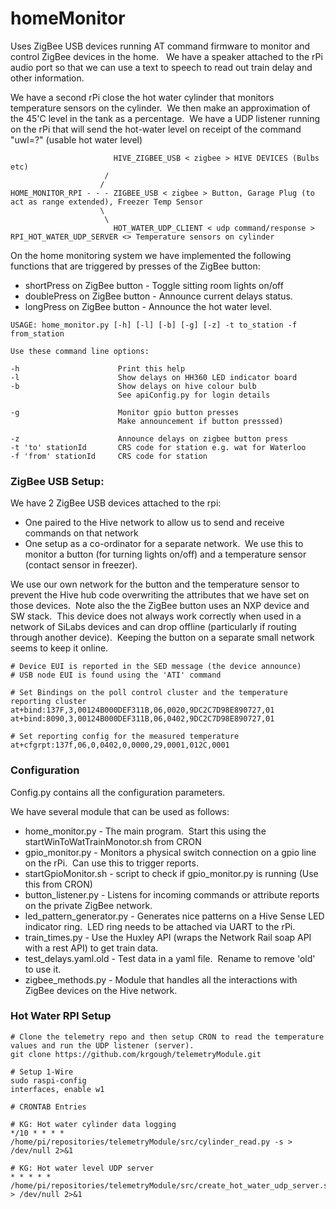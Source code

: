 # homeMonitor

Uses ZigBee USB devices running AT command firmware to monitor and control ZigBee devices in the home.   We have a speaker attached to the rPi audio port so that we can use a text to speech to read out train delay and other information.

We have a second rPi close the hot water cylinder that monitors temperature sensors on the cylinder.  We then make an approximation of the 45'C level in the tank as a percentage.  We have a UDP listener running on the rPi that will send the hot-water level on receipt of the command "uwl=?" (usable hot water level)

```
                       HIVE_ZIGBEE_USB < zigbee > HIVE DEVICES (Bulbs etc)
                     /
                    /
HOME_MONITOR_RPI - - - ZIGBEE_USB < zigbee > Button, Garage Plug (to act as range extended), Freezer Temp Sensor
                    \
                     \
                       HOT_WATER_UDP_CLIENT < udp command/response > RPI_HOT_WATER_UDP_SERVER <> Temperature sensors on cylinder
```

On the home monitoring system we have implemented the following functions that are triggered by presses of the ZigBee button:

*   shortPress on ZigBee button - Toggle sitting room lights on/off
*   doublePress on ZigBee button - Announce current delays status.
*   longPress on ZigBee button - Announce the hot water level.

```
USAGE: home_monitor.py [-h] [-l] [-b] [-g] [-z] -t to_station -f from_station

Use these command line options:

-h                      Print this help
-l                      Show delays on HH360 LED indicator board
-b                      Show delays on hive colour bulb
                        See apiConfig.py for login details

-g                      Monitor gpio button presses
                        Make announcement if button presssed)

-z                      Announce delays on zigbee button press
-t 'to' stationId       CRS code for station e.g. wat for Waterloo
-f 'from' stationId     CRS code for station
```

### ZigBee USB Setup:

We have 2 ZigBee USB devices attached to the rpi:

*   One paired to the Hive network to allow us to send and receive commands on that network
*   One setup as a co-ordinator for a separate network.  We use this to monitor a button (for turning lights on/off) and a temperature sensor (contact sensor in freezer).

We use our own network for the button and the temperature sensor to prevent the Hive hub code overwriting the attributes that we have set on those devices.  Note also the the ZigBee button uses an NXP device and SW stack.  This device does not always work correctly when used in a network of SiLabs devices and can drop offline (particularly if routing through another device).  Keeping the button on a separate small network seems to keep it online.

```
# Device EUI is reported in the SED message (the device announce)
# USB node EUI is found using the 'ATI' command

# Set Bindings on the poll control cluster and the temperature reporting cluster
at+bind:137F,3,00124B000DEF311B,06,0020,9DC2C7D98E890727,01
at+bind:8090,3,00124B000DEF311B,06,0402,9DC2C7D98E890727,01

# Set reporting config for the measured temperature
at+cfgrpt:137f,06,0,0402,0,0000,29,0001,012C,0001
```

### Configuration

Config.py contains all the configuration parameters.

We have several module that can be used as follows:

*   home\_monitor.py - The main program.  Start this using the startWinToWatTrainMonotor.sh from CRON
*   gpio\_monitor.py - Monitors a physical switch connection on a gpio line on the rPi.  Can use this to trigger reports.
*   startGpioMonitor.sh - script to check if gpio\_monitor.py is running (Use this from CRON)
*   button\_listener.py - Listens for incoming commands or attribute reports on the private ZigBee network.
*   led\_pattern\_generator.py - Generates nice patterns on a Hive Sense LED indicator ring.  LED ring needs to be attached via UART to the rPi.
*   train\_times.py - Use the Huxley API (wraps the Network Rail soap API with a rest API) to get train data.
*   test\_delays.yaml.old - Test data in a yaml file.  Rename to remove 'old' to use it.
*   zigbee\_methods.py - Module that handles all the interactions with ZigBee devices on the Hive network.

### Hot Water RPI Setup

```
# Clone the telemetry repo and then setup CRON to read the temperature values and run the UDP listener (server).
git clone https://github.com/krgough/telemetryModule.git

# Setup 1-Wire
sudo raspi-config
interfaces, enable w1

# CRONTAB Entries

# KG: Hot water cylinder data logging
*/10 * * * * /home/pi/repositories/telemetryModule/src/cylinder_read.py -s > /dev/null 2>&1

# KG: Hot water level UDP server
* * * * * /home/pi/repositories/telemetryModule/src/create_hot_water_udp_server.sh > /dev/null 2>&1
```
